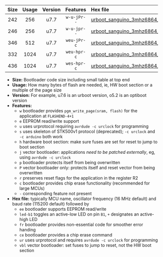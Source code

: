 |Size|Usage|Version|Features|Hex file|
|:-:|:-:|:-:|:-:|:--|
|242|256|u7.7|`w-u-jPr--`|[urboot_sanguino_3mhz6864_38400bps_led+b0_ur_vbl.hex](https://raw.githubusercontent.com/stefanrueger/urboot.hex/main/boards/sanguino/fcpu_3mhz6864/38400_bps/urboot_sanguino_3mhz6864_38400bps_led+b0_ur_vbl.hex)|
|246|256|u7.7|`w-u-jpr--`|[urboot_sanguino_3mhz6864_38400bps_led+b0_fr_ur_vbl.hex](https://raw.githubusercontent.com/stefanrueger/urboot.hex/main/boards/sanguino/fcpu_3mhz6864/38400_bps/urboot_sanguino_3mhz6864_38400bps_led+b0_fr_ur_vbl.hex)|
|346|512|u7.7|`weu-jPr-c`|[urboot_sanguino_3mhz6864_38400bps_ee_led+b0_fr_ce_ur_vbl.hex](https://raw.githubusercontent.com/stefanrueger/urboot.hex/main/boards/sanguino/fcpu_3mhz6864/38400_bps/urboot_sanguino_3mhz6864_38400bps_ee_led+b0_fr_ce_ur_vbl.hex)|
|332|1024|u7.7|`weu-hpr-c`|[urboot_sanguino_3mhz6864_38400bps_ee_led+b0_fr_ce_ur.hex](https://raw.githubusercontent.com/stefanrueger/urboot.hex/main/boards/sanguino/fcpu_3mhz6864/38400_bps/urboot_sanguino_3mhz6864_38400bps_ee_led+b0_fr_ce_ur.hex)|
|436|1024|u7.7|`wes-hpr-c`|[urboot_sanguino_3mhz6864_38400bps_ee_led+b0_fr_ce.hex](https://raw.githubusercontent.com/stefanrueger/urboot.hex/main/boards/sanguino/fcpu_3mhz6864/38400_bps/urboot_sanguino_3mhz6864_38400bps_ee_led+b0_fr_ce.hex)|

- **Size:** Bootloader code size including small table at top end
- **Usage:** How many bytes of flash are needed, ie, HW boot section or a multiple of the page size
- **Version:** For example, u7.6 is an urboot version, o5.2 is an optiboot version
- **Features:**
  + `w` bootloader provides `pgm_write_page(sram, flash)` for the application at `FLASHEND-4+1`
  + `e` EEPROM read/write support
  + `u` uses urprotocol requiring `avrdude -c urclock` for programming
  + `s` uses skeleton of STK500v1 protocol (deprecated); `-c urclock` and `-c arduino` both work
  + `h` hardware boot section: make sure fuses are set for reset to jump to boot section
  + `j` vector bootloader: applications *need to be patched externally*, eg, using `avrdude -c urclock`
  + `p` bootloader protects itself from being overwritten
  + `P` vector bootloader only: protects itself and reset vector from being overwritten
  + `r` preserves reset flags for the application in the register R2
  + `c` bootloader provides chip erase functionality (recommended for large MCUs)
  + `-` corresponding feature not present
- **Hex file:** typically MCU name, oscillator frequency (16 MHz default) and baud rate (115200 default) followed by
  + `ee` bootloader supports EEPROM read/write
  + `led-b1` toggles an active-low LED on pin `B1`, `+` designates an active-high LED
  + `fr` bootloader provides non-essential code for smoother error handing
  + `ce` bootloader provides a chip erase command
  + `ur` uses urprotocol and requires `avrdude -c urclock` for programming
  + `vbl` vector bootloader: set fuses to jump to reset, not the HW boot section
